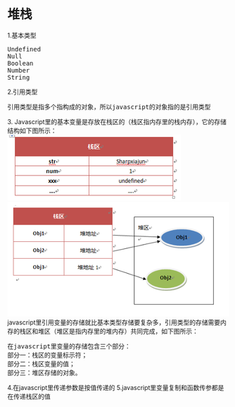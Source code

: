 <h1>堆栈</h1>
1.基本类型
<pre>
Undefined
Null
Boolean
Number
String
</pre>
2.引用类型
<pre>引用类型是指多个指构成的对象，所以javascript的对象指的是引用类型</pre>
3. Javascript里的基本变量是存放在栈区的（栈区指内存里的栈内存），它的存储结构如下图所示：
<br/>
<img src="img/1.png"/>
<img src="img/2.png"/>
<br/>
javascript里引用变量的存储就比基本类型存储要复杂多，引用类型的存储需要内存的栈区和堆区（堆区是指内存里的堆内存）共同完成，如下图所示：
<pre>
在javascript里变量的存储包含三个部分：
部分一：栈区的变量标示符；
部分二：栈区变量的值；
部分三：堆区存储的对象。
</pre>
4.在javascript里传递参数是按值传递的
5.javascript里变量复制和函数传参都是在传递栈区的值


